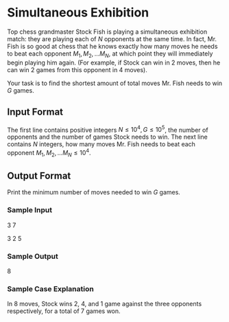 # Simultaneous Exhibition

Top chess grandmaster Stock Fish is playing a simultaneous exhibition match: they are playing each of $N$ opponents at the same time.
In fact, Mr. Fish is so good at chess that he knows exactly how many moves he needs to beat each opponent $M_1, M_2, ... M_N$, at which point they will immediately begin playing him again.
(For example, if Stock can win in 2 moves, then he can win 2 games from this opponent in 4 moves).

Your task is to find the shortest amount of total moves Mr. Fish needs to win $G$ games.

## Input Format

The first line contains positive integers $N \leq 10^4, G \leq 10^5$, the number of opponents and the number of games Stock needs to win.
The next line contains $N$ integers, how many moves Mr. Fish needs to beat each opponent $M_1, M_2, ... M_N \leq 10^4$.

## Output Format

Print the minimum number of moves needed to win $G$ games.

### Sample Input
$3$ $7$

$3$ $2$ $5$

### Sample Output
$8$

### Sample Case Explanation
In 8 moves, Stock wins 2, 4, and 1 game against the three opponents respectively, for a total of 7 games won.
